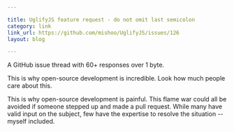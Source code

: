 ```yaml
---

title: UglifyJS feature request - do not omit last semicolon
category: link
link_url: https://github.com/mishoo/UglifyJS/issues/126
layout: blog

---
```


A GitHub issue thread with 60+ responses over 1 byte.

This is why open-source development is incredible. Look how much people care about this.

This is why open-source development is painful. This flame war could all be avoided if someone stepped up and made a pull request. While many have valid input on the subject, few have the expertise to resolve the situation -- myself included.